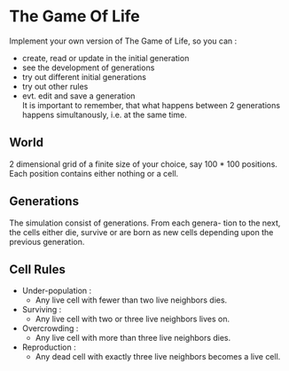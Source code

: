 # The Game Of Life
Implement your own version of The Game of Life, so you can :
- create, read or update in the initial generation
- see the development of generations
- try out different initial generations
- try out other rules
- evt. edit and save a generation  
It is important to remember, that what happens between 2 generations happens
simultanously, i.e. at the same time.
## World
2 dimensional grid of a finite size of your choice, say 100 * 100 positions.  
Each position contains either nothing or a cell.

## Generations
The simulation consist of generations. From each genera- tion to the next, the cells either die, survive or are born as new cells depending upon the previous generation.

## Cell Rules
- Under-population :
  - Any live cell with fewer than two live neighbors dies.
- Surviving :
  - Any live cell with two or three live neighbors lives on.
- Overcrowding :
  - Any live cell with more than three live neighbors dies.
- Reproduction :
  - Any dead cell with exactly three live neighbors becomes a live cell.
